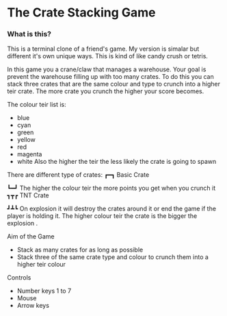 # The Crate Stacking Game

### What is this?
This is a terminal clone of a friend's game. My version is simalar but different it's own unique ways. This is kind of like candy crush or tetris.

In this game you a crane/claw that manages a warehouse. Your goal is prevent the warehouse filling up with too many crates. To do this you can stack three crates that are the same colour and type to crunch into a higher teir crate. The more crate you crunch the higher your score becomes.

The colour teir list is:
- blue
- cyan
- green
- yellow
- red
- magenta
- white
Also the higher the teir the less likely the crate is going to spawn

There are different type of crates:
┏━┓ Basic Crate

┗━┛ The higher the colour teir the more points you get when you crunch it
┓┳┏ TNT Crate

┛┻┗ On explosion it will destroy the crates around it or end the game if the player is holding it. The higher colour teir the crate is the bigger the explosion .

Aim of the Game
- Stack as many crates for as long as possible
- Stack three of the same crate type and colour to crunch them into a higher teir colour

Controls
- Number keys 1 to 7
- Mouse
- Arrow keys